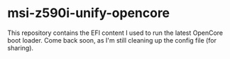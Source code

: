 # msi-z590i-unify-opencore
This repository contains the EFI content I used to run the latest OpenCore boot loader.  Come back soon, as I'm still cleaning up the config file (for sharing).
